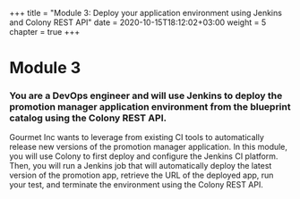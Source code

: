 +++
title = "Module 3: Deploy your application environment using Jenkins and Colony REST API"
date = 2020-10-15T18:12:02+03:00
weight = 5
chapter = true
+++

# Module 3

### You are a DevOps engineer and will use Jenkins to deploy the promotion manager application environment from the blueprint catalog using the Colony REST API. 
Gourmet Inc wants to leverage from existing CI tools to automatically release new versions of the promotion manager application.
In this module, you will use Colony to first deploy and configure the Jenkins CI platform. 
Then, you will run a Jenkins job that will automatically deploy the latest version of the promotion app, retrieve the URL of the deployed app, run your test, and terminate the environment using the Colony REST API.
